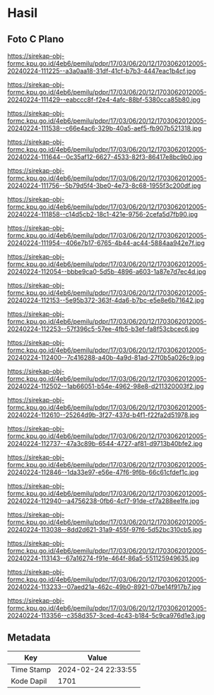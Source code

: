 # Hasil

## Foto C Plano

https://sirekap-obj-formc.kpu.go.id/4eb6/pemilu/pdpr/17/03/06/20/12/1703062012005-20240224-111225--a3a0aa18-31df-41cf-b7b3-4447eac1b4cf.jpg

https://sirekap-obj-formc.kpu.go.id/4eb6/pemilu/pdpr/17/03/06/20/12/1703062012005-20240224-111429--eabccc8f-f2e4-4afc-88bf-5380cca85b80.jpg

https://sirekap-obj-formc.kpu.go.id/4eb6/pemilu/pdpr/17/03/06/20/12/1703062012005-20240224-111538--c66e4ac6-329b-40a5-aef5-fb907b521318.jpg

https://sirekap-obj-formc.kpu.go.id/4eb6/pemilu/pdpr/17/03/06/20/12/1703062012005-20240224-111644--0c35af12-6627-4533-82f3-86417e8bc9b0.jpg

https://sirekap-obj-formc.kpu.go.id/4eb6/pemilu/pdpr/17/03/06/20/12/1703062012005-20240224-111756--5b79d5f4-3be0-4e73-8c68-1955f3c200df.jpg

https://sirekap-obj-formc.kpu.go.id/4eb6/pemilu/pdpr/17/03/06/20/12/1703062012005-20240224-111858--c14d5cb2-18c1-421e-9756-2cefa5d7fb90.jpg

https://sirekap-obj-formc.kpu.go.id/4eb6/pemilu/pdpr/17/03/06/20/12/1703062012005-20240224-111954--406e7b17-6765-4b44-ac44-5884aa942e7f.jpg

https://sirekap-obj-formc.kpu.go.id/4eb6/pemilu/pdpr/17/03/06/20/12/1703062012005-20240224-112054--bbbe9ca0-5d5b-4896-a603-1a87e7d7ec4d.jpg

https://sirekap-obj-formc.kpu.go.id/4eb6/pemilu/pdpr/17/03/06/20/12/1703062012005-20240224-112153--5e95b372-363f-4da6-b7bc-e5e8e6b71642.jpg

https://sirekap-obj-formc.kpu.go.id/4eb6/pemilu/pdpr/17/03/06/20/12/1703062012005-20240224-112253--57f396c5-57ee-4fb5-b3ef-fa8f53cbcec6.jpg

https://sirekap-obj-formc.kpu.go.id/4eb6/pemilu/pdpr/17/03/06/20/12/1703062012005-20240224-112400--7c416288-a40b-4a9d-81ad-27f0b5a026c9.jpg

https://sirekap-obj-formc.kpu.go.id/4eb6/pemilu/pdpr/17/03/06/20/12/1703062012005-20240224-112502--1ab66051-b54e-4962-98e8-d211320003f2.jpg

https://sirekap-obj-formc.kpu.go.id/4eb6/pemilu/pdpr/17/03/06/20/12/1703062012005-20240224-112610--25264d9b-3f27-437d-b4f1-f22fa2d51978.jpg

https://sirekap-obj-formc.kpu.go.id/4eb6/pemilu/pdpr/17/03/06/20/12/1703062012005-20240224-112737--47a3c89b-6544-4727-af81-d9713b40bfe2.jpg

https://sirekap-obj-formc.kpu.go.id/4eb6/pemilu/pdpr/17/03/06/20/12/1703062012005-20240224-112846--1da33e97-e56e-47f6-9f6b-66c61cfdef1c.jpg

https://sirekap-obj-formc.kpu.go.id/4eb6/pemilu/pdpr/17/03/06/20/12/1703062012005-20240224-112940--a4756238-0fb6-4cf7-91de-cf7a288ee1fe.jpg

https://sirekap-obj-formc.kpu.go.id/4eb6/pemilu/pdpr/17/03/06/20/12/1703062012005-20240224-113038--8dd2d621-31a9-455f-97f6-5d52bc310cb5.jpg

https://sirekap-obj-formc.kpu.go.id/4eb6/pemilu/pdpr/17/03/06/20/12/1703062012005-20240224-113143--67a16274-f91e-464f-86a5-551125949635.jpg

https://sirekap-obj-formc.kpu.go.id/4eb6/pemilu/pdpr/17/03/06/20/12/1703062012005-20240224-113233--07aed21a-462c-49b0-8921-07be14f917b7.jpg

https://sirekap-obj-formc.kpu.go.id/4eb6/pemilu/pdpr/17/03/06/20/12/1703062012005-20240224-113356--c358d357-3ced-4c43-b184-5c9ca976d1e3.jpg


## Metadata

| Key        | Value               |
| ---------- | ------------------- |
| Time Stamp | 2024-02-24 22:33:55 |
| Kode Dapil | 1701                |



